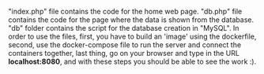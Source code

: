 "index.php" file contains the code for the home web page. 
"db.php" file contains the code for the page where the data is shown from the database. 
"db" folder contains the script for the database creation in "MySQL". 
In order to use the files, first, you have to build an 'image' using the dockerfile, second, use the docker-compose file to run the server and connect the containers together, last thing, go on your browser and type in the URL **localhost:8080**, and with these steps you should be able to see the work :). 
